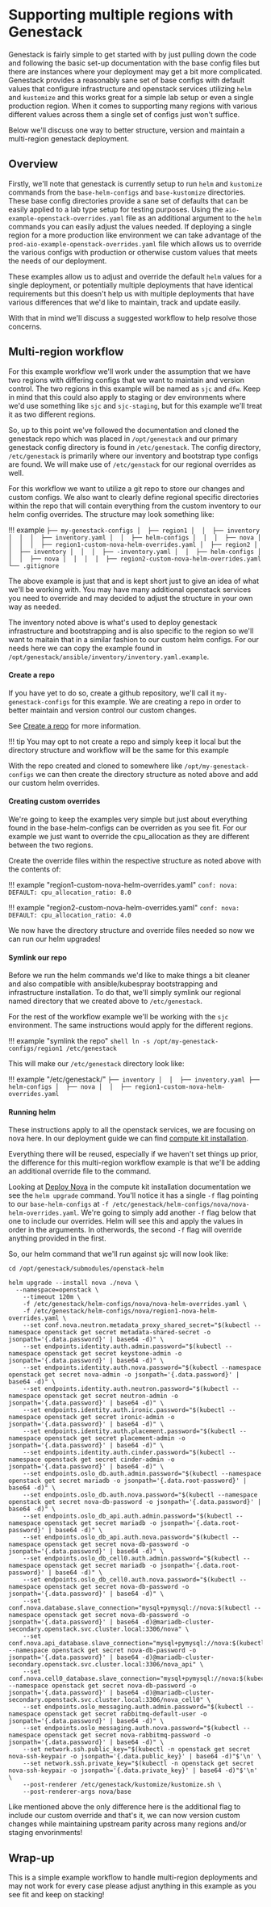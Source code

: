 # Supporting multiple regions with Genestack

Genestack is fairly simple to get started with by just pulling down the code and following the basic set-up documentation with the base config files but there are instances where your deployment may get a bit more complicated.
Genestack provides a reasonably sane set of base configs with default values that configure infrastructure and openstack services utilizing `helm` and `kustomize` and this works great for a simple lab setup or even a single production region.
When it comes to supporting many regions with various different values across them a single set of configs just won't suffice.

Below we'll discuss one way to better structure, version and maintain a multi-region genestack deployment.

## Overview

Firstly, we'll note that genestack is currently setup to run `helm` and `kustomize` commands from the `base-helm-configs` and `base-kustomize` directories.
These base config directories provide a sane set of defaults that can be easily applied to a lab type setup for testing purposes. Using the `aio-example-openstack-overrides.yaml` file as an additional argument to the `helm` commands you can easily adjust the values needed.
If deploying a single region for a more production like environment we can take advantage of the `prod-aio-example-openstack-overrides.yaml` file which allows us to override the various configs with production or otherwise custom values that meets the needs of our deployment.

These examples allow us to adjust and override the default `helm` values for a single deployment, or potentially multiple deployments that have identical requirements but this doesn't help us with multiple deployments that have various differences that we'd like to maintain, track and update easily.

With that in mind we'll discuss a suggested workflow to help resolve those concerns.

## Multi-region workflow

For this example workflow we'll work under the assumption that we have two regions with differing configs that we want to maintain and version control. The two regions in this example will be named as `sjc` and `dfw`.
Keep in mind that this could also apply to staging or dev environments where we'd use something like `sjc` and `sjc-staging`, but for this example we'll treat it as two different regions.

So, up to this point we've followed the documentation and cloned the genestack repo which was placed in `/opt/genestack` and our primary genestack config directory is found in `/etc/genestack`. The config directory, `/etc/genestack` is primarily where
our inventory and bootstrap type configs are found. We will make use of `/etc/genstack` for our regional overrides as well.

For this workflow we want to utilize a git repo to store our changes and custom configs. We also want to clearly define regional specific directories within the repo that will contain everything from the custom inventory to our helm config overrides.
The structure may look something like:

!!! example
    ```
    ├── my-genestack-configs
    │  ├── region1
    │  │  ├── inventory
    │  │  │  ├── inventory.yaml
    │  │  ├── helm-configs
    │  │  │  ├── nova
    │  │  │  │  ├── region1-custom-nova-helm-overrides.yaml
    │  ├── region2
    │  │  ├── inventory
    │  │  │  ├── -inventory.yaml
    │  │  ├── helm-configs
    │  │  │  ├── nova
    │  │  │  │  ├── region2-custom-nova-helm-overrides.yaml
    └── .gitignore
    ```

The above example is just that and is kept short just to give an idea of what we'll be working with. You may have many additional openstack services you need to override and may decided to adjust the structure in your own way as needed.

The inventory noted above is what's used to deploy genestack infrastructure and bootstrapping and is also specific to the region so we'll want to maitain that in a similar fashion to our custom helm configs.
For our needs here we can copy the example found in `/opt/genestack/ansible/inventory/inventory.yaml.example`.

#### Create a repo

If you have yet to do so, create a github repository, we'll call it `my-genestack-configs` for this example. We are creating a repo in order to better maintain and version control our custom changes.

See [Create a repo](https://docs.github.com/en/repositories/creating-and-managing-repositories/quickstart-for-repositories) for more information.

!!! tip
    You may opt to not create a repo and simply keep it local but the directory structure and workflow will be the same for this example

With the repo created and cloned to somewhere like `/opt/my-genestack-configs` we can then create the directory structure as noted above and add our custom helm overrides.

#### Creating custom overrides

We're going to keep the examples very simple but just about everything found in the base-helm-configs can be overriden as you see fit.
For our example we just want to override the cpu_allocation as they are different between the two regions.

Create the override files within the respective structure as noted above with the contents of:

!!! example "region1-custom-nova-helm-overrides.yaml"
    ```
    conf:
      nova:
        DEFAULT:
          cpu_allocation_ratio: 8.0
    ```

!!! example "region2-custom-nova-helm-overrides.yaml"
    ```
    conf:
      nova:
        DEFAULT:
          cpu_allocation_ratio: 4.0
    ```

We now have the directory structure and override files needed so now we can run our helm upgrades!

#### Symlink our repo

Before we run the helm commands we'd like to make things a bit cleaner and also compatible with ansible/kubespray bootstrapping and infrastructure installation.
To do that, we'll simply symlink our regional named directory that we created above to `/etc/genestack`.

For the rest of the workflow example we'll be working with the `sjc` environment. The same instructions would apply for the different regions.

!!! example "symlink the repo"
    ``` shell
    ln -s /opt/my-genestack-configs/region1 /etc/genestack
    ```

This will make our `/etc/genestack` directory look like:

!!! example "/etc/genestack/"
    ```
    ├── inventory
    │  │  ├── inventory.yaml
    ├── helm-configs
    │  ├── nova
    │  │  ├── region1-custom-nova-helm-overrides.yaml
    ```

#### Running helm

These instructions apply to all the openstack services, we are focusing on nova here. In our deployment guide we can find [compute kit installation](openstack-compute-kit.md).

Everything there will be reused, especially if we haven't set things up prior, the difference for this multi-region workflow example is that we'll be adding an additional override file to the command.

Looking at [Deploy Nova](openstack-compute-kit.md) in the compute kit installation documentation we see the `helm upgrade` command. You'll notice it has a single `-f` flag pointing to our `base-helm-configs` at `-f /etc/genestack/helm-configs/nova/nova-helm-overrides.yaml`.
We're going to simply add another `-f` flag below that one to include our overrides. Helm will see this and apply the values in order in the arguments. In otherwords, the second `-f` flag will override anything provided in the first.

So, our helm command that we'll run against sjc will now look like:

``` shell
cd /opt/genestack/submodules/openstack-helm

helm upgrade --install nova ./nova \
  --namespace=openstack \
    --timeout 120m \
    -f /etc/genestack/helm-configs/nova/nova-helm-overrides.yaml \
    -f /etc/genestack/helm-configs/nova/region1-nova-helm-overrides.yaml \
    --set conf.nova.neutron.metadata_proxy_shared_secret="$(kubectl --namespace openstack get secret metadata-shared-secret -o jsonpath='{.data.password}' | base64 -d)" \
    --set endpoints.identity.auth.admin.password="$(kubectl --namespace openstack get secret keystone-admin -o jsonpath='{.data.password}' | base64 -d)" \
    --set endpoints.identity.auth.nova.password="$(kubectl --namespace openstack get secret nova-admin -o jsonpath='{.data.password}' | base64 -d)" \
    --set endpoints.identity.auth.neutron.password="$(kubectl --namespace openstack get secret neutron-admin -o jsonpath='{.data.password}' | base64 -d)" \
    --set endpoints.identity.auth.ironic.password="$(kubectl --namespace openstack get secret ironic-admin -o jsonpath='{.data.password}' | base64 -d)" \
    --set endpoints.identity.auth.placement.password="$(kubectl --namespace openstack get secret placement-admin -o jsonpath='{.data.password}' | base64 -d)" \
    --set endpoints.identity.auth.cinder.password="$(kubectl --namespace openstack get secret cinder-admin -o jsonpath='{.data.password}' | base64 -d)" \
    --set endpoints.oslo_db.auth.admin.password="$(kubectl --namespace openstack get secret mariadb -o jsonpath='{.data.root-password}' | base64 -d)" \
    --set endpoints.oslo_db.auth.nova.password="$(kubectl --namespace openstack get secret nova-db-password -o jsonpath='{.data.password}' | base64 -d)" \
    --set endpoints.oslo_db_api.auth.admin.password="$(kubectl --namespace openstack get secret mariadb -o jsonpath='{.data.root-password}' | base64 -d)" \
    --set endpoints.oslo_db_api.auth.nova.password="$(kubectl --namespace openstack get secret nova-db-password -o jsonpath='{.data.password}' | base64 -d)" \
    --set endpoints.oslo_db_cell0.auth.admin.password="$(kubectl --namespace openstack get secret mariadb -o jsonpath='{.data.root-password}' | base64 -d)" \
    --set endpoints.oslo_db_cell0.auth.nova.password="$(kubectl --namespace openstack get secret nova-db-password -o jsonpath='{.data.password}' | base64 -d)" \
    --set conf.nova.database.slave_connection="mysql+pymysql://nova:$(kubectl --namespace openstack get secret nova-db-password -o jsonpath='{.data.password}' | base64 -d)@mariadb-cluster-secondary.openstack.svc.cluster.local:3306/nova" \
    --set conf.nova.api_database.slave_connection="mysql+pymysql://nova:$(kubectl --namespace openstack get secret nova-db-password -o jsonpath='{.data.password}' | base64 -d)@mariadb-cluster-secondary.openstack.svc.cluster.local:3306/nova_api" \
    --set conf.nova.cell0_database.slave_connection="mysql+pymysql://nova:$(kubectl --namespace openstack get secret nova-db-password -o jsonpath='{.data.password}' | base64 -d)@mariadb-cluster-secondary.openstack.svc.cluster.local:3306/nova_cell0" \
    --set endpoints.oslo_messaging.auth.admin.password="$(kubectl --namespace openstack get secret rabbitmq-default-user -o jsonpath='{.data.password}' | base64 -d)" \
    --set endpoints.oslo_messaging.auth.nova.password="$(kubectl --namespace openstack get secret nova-rabbitmq-password -o jsonpath='{.data.password}' | base64 -d)" \
    --set network.ssh.public_key="$(kubectl -n openstack get secret nova-ssh-keypair -o jsonpath='{.data.public_key}' | base64 -d)"$'\n' \
    --set network.ssh.private_key="$(kubectl -n openstack get secret nova-ssh-keypair -o jsonpath='{.data.private_key}' | base64 -d)"$'\n' \
    --post-renderer /etc/genestack/kustomize/kustomize.sh \
    --post-renderer-args nova/base
```

Like mentioned above the only difference here is the additional flag to include our custom override and that's it, we can now version custom changes while maintaining upstream parity across many regions and/or staging envorinments!

## Wrap-up

This is a simple example workflow to handle multi-region deployments and may not work for every case please adjust anything in this example as you see fit and keep on stacking!
